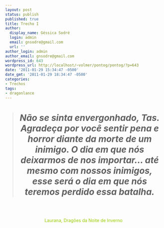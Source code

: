 ```yaml
---
layout: post
status: publish
published: true
title: Trecho I
author:
  display_name: Géssica Sodré
  login: admin
  email: gnsodre@gmail.com
  url: ''
author_login: admin
author_email: gnsodre@gmail.com
wordpress_id: 643
wordpress_url: http://localhost/~volmer/pontog/pontog/?p=643
date: '2011-01-29 15:34:47 -0500'
date_gmt: '2011-01-29 18:34:47 -0500'
categories:
- Trechos
tags:
- dragonlance
---
```

<blockquote>
<h1 style="text-align: center;"><em>Não se sinta envergonhado, Tas. Agradeça por você sentir pena e horror diante da morte de um inimigo. O dia em que nós deixarmos de nos importar... até mesmo com nossos inimigos, esse será o dia em que nós teremos perdido essa batalha.</em></h1>
</blockquote>
<p><br/><br/></p>
<p style="text-align: center;"><span style="color: #99cc00;">Laurana, Dragões da Noite de Inverno</span></p>
